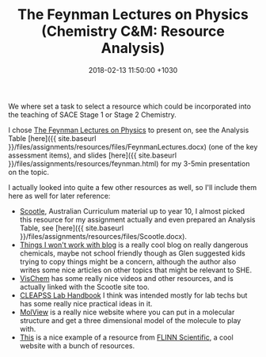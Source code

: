 ﻿---
layout: post
title:  "The Feynman Lectures on Physics (Chemistry C&M: Resource Analysis)"
date:   2018-02-13 11:50:00 +1030
categories: MTeach chemCM
apst: [2-1, 2-2, 2-6, 3-4, 4-5, 6-3]
---

We where set a task to select a resource which could be incorporated into the teaching of SACE Stage 1 or Stage 2 Chemistry. 

I chose [The Feynman Lectures on Physics](http://www.feynmanlectures.caltech.edu/) to present on, see the 
Analysis Table [here]({{ site.baseurl }}/files/assignments/resources/files/FeynmanLectures.docx) (one of the key assessment items), and slides [here]({{ site.baseurl }}/files/assignments/resources/feynman.html) for my 3-5min presentation on the topic.

I actually looked into quite a few other resources as well, so I'll include them here as well for later reference:
- [Scootle](https://www.scootle.edu.au), Australian Curriculum material up to year 10, I almost picked this resource for my assignment actually and even prepared an Analysis Table, see [here]({{ site.baseurl }}/files/assignments/resources/files/Scootle.docx).
- [Things I won't work with blog](http://blogs.sciencemag.org/pipeline/) is a really cool blog on really dangerous chemicals, maybe not school friendly though as Glen suggested kids trying to copy things might be a concern, although the author also writes some nice articles on other topics that might be relevant to SHE.
- [VisChem](http://www.vischem.com.au/) has some really nice videos and other resources, and is actually linked with the Scootle site too.
- [CLEAPSS Lab Handbook](http://science.cleapss.org.uk/Resources/Laboratory-Handbook/) I think was intended mostly for lab techs but has some really nice practical ideas in it.
- [MolView](http://molview.org/) is a really nice website where you can put in a molecular structure and get a three dimensional model of the molecule to play with.
- [This](http://www.flinnsci.com/api/library/Download/16dd2a91c31747daa2e7505ea6f0d7af) is a nice example of a resource from [FLINN Scientific](http://www.flinnsci.com/), a cool website with a bunch of resources.



